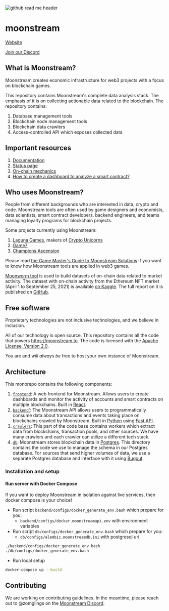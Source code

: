 ![github read me header](https://user-images.githubusercontent.com/8016073/203381867-f7b56861-04ca-4ae4-a5e6-53e97804817a.png)

# moonstream


[Website](https://moonstream.to)

[Join our Discord](https://discord.gg/pYE65FuNSz)

## What is Moonstream?

Moonstream creates economic infrastructure for web3 projects with a focus on blockchain games. 

This repository contains Moonstream's complete data analysis stack. The emphasis of it is on collecting actionable data related to the blockchain. The repository contains:

1. Database management tools
2. Blockchain node management tools
3. Blockchain data crawlers
4. Access-controlled API which exposes collected data

## Important resources
1. [Documentation](https://docs.moonstream.to/)
2. [Status page](https://moonstream.to/status/)
3. [On-chain mechanics](https://github.com/bugout-dev/engine)
4. [How to create a dashboard to analyze a smart contract?](https://voracious-gerbil-120.notion.site/Creating-dashboard-for-a-smart-contract-288b1bfa64984b109b79895f69129fce)

## Who uses Moonstream?

People from different backgrounds who are interested in data, crypto and code.
Moonstream tools are often used by game designers and economists, data scientists, smart contract developers, backend engineers, and teams managing loyalty programs for blockchain projects.

Some projects currently using Moonstream:

1. [Laguna Games](https://laguna.games), makers of [Crypto Unicorns](https://cryptounicorns.fun)
2. [Game7](https://game7.io)
3. [Champions Ascension](https://www.champions.io/)

Please read [the Game Master's Guide to Moonstream Solutions](https://docs.google.com/document/d/1mjfF8SgRrAZvtCVVxB2qNSUcbbmrH6dTEYSMfHKdEgc/view) if you want to know how Moonstream tools are applied in web3 games. 

[Moonworm tool](https://github.com/bugout-dev/moonworm) is used to build datasets of on-chain data related to market activity. The dataset with on-chain activity from the Ethereum NFT market (April 1 to September 25, 2021) is available [on Kaggle](https://www.kaggle.com/datasets/simiotic/ethereum-nfts). The full report on it is published on [GitHub](https://github.com/bugout-dev/moonstream/blob/main/datasets/nfts/papers/ethereum-nfts.pdf). 

## Free software

Proprietary technologies are not inclusive technologies, and we believe in inclusion.

All of our technology is open source. This repository contains all the code that powers
https://moonstream.to. The code is licensed with the [Apache License, Version 2.0](https://www.apache.org/licenses/LICENSE-2.0).

You are and _will always be_ free to host your own instance of Moonstream.

## Architecture

This monorepo contains the following components:

1. [`frontend`](./frontend): A web frontend for Moonstream. Allows users to create dashboards and monitor the activity of accounts and smart contracts on multiple blockchains. Built in [React](https://reactjs.org/).
2. [`backend`'](./backend): The Moonstream API allows users to programmatically consume data about transactions and events taking place on blockchains crawled by Moonstream. Built in [Python](https://www.python.org/) using [Fast API](https://fastapi.tiangolo.com/).
3. [`crawlers`](./crawlers): This part of the code base contains workers which extract data from blockchains, transaction pools, and other sources. We have many crawlers and each crawler can utilize a different tech stack.
4. [`db`](./db): Moonstream stores blockchain data in [Postgres](https://www.postgresql.org/). This
   directory contains the code we use to manage the schema in our Postgres database. For sources that
   send higher volumes of data, we use a separate Postgres database and interface with it using
   [Bugout](https://bugout.dev).

### Installation and setup

#### Run server with Docker Compose

If you want to deploy Moonstream in isolation against live services, then docker compose is your choice!

- Run script `backend/configs/docker_generate_env.bash` which prepare for you:
  - `backend/configs/docker.moonstreamapi.env` with environment variables
- Run script `db/configs/docker_generate_env.bash` which prepare for you:
  - `db/configs/alembic.moonstreamdb.ini` with postgresql uri

```bash
./backend/configs/docker_generate_env.bash
./db/configs/docker_generate_env.bash
```

- Run local setup

```bash
docker-compose up --build
```

## Contributing

We are working on contributing guidelines. In the meantime, please reach out to @zomglings on the [Moonstream Discord](https://discord.gg/pYE65FuNSz).
